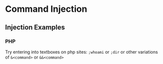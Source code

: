 # Command Injection

## Injection Examples

### PHP

Try entering into textboxes on php sites:
```;whoami``` or ```;dir``` or other variations of ```&<command>``` or ```&&<command>```